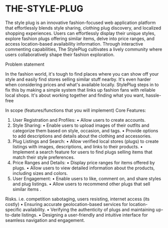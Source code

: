 # THE-STYLE-PLUG
The style plug is an innovative fashion-focused web application platform that effortlessly blends style sharing, clothing plug discovery, and localized shopping experiences. Users can effortlessly display their unique styles, explore fashion plugs offering similar items, delve into price ranges, and access location-based availability information. Through interactive commenting capabilities, The StylePlug cultivates a lively community where users collaboratively shape their fashion exploration.
 
Problem statement

In the fashion world, it's tough to find places where you can show off your style and easily find stores selling similar stuff nearby. It's even harder when considering prices and what's available locally. StylePlug steps in to fix this by making a simple system that links up fashion fans with reliable local shops. It's about working together and finding what you want, hassle-free

In scope (features/functions that you will implement)
Core Features:
1.	User Registration and Profiles:
•	Allow users to create accounts.
2.	Style Sharing:
•	Enable users to upload images of their outfits and categorize them based on style, occasion, and tags.
•	Provide options to add descriptions and details about the clothing and accessories.
3.	Plug Listings and Search:
•	Allow verified local stores (plugs) to create listings with images, descriptions, and links to their products.
•	Implement a search feature for users to find plugs selling items that match their style preferences.
4.	Price Ranges and Details:
•	Display price ranges for items offered by plugs.
•	Allow users to view detailed information about the products, including sizes and colors.
5.	User Engagement:
•	Enable users to like, comment on, and share styles and plug listings.
•	Allow users to recommend other plugs that sell similar items
.

Risks. i.e. competition sabotaging, users resisting, internet access (its costly)
•	Ensuring accurate geolocation-based services for location-specific availability.
•	Verifying the authenticity of plugs and maintaining up-to-date listings.
•	Designing a user-friendly and intuitive interface for seamless navigation and engagement.

